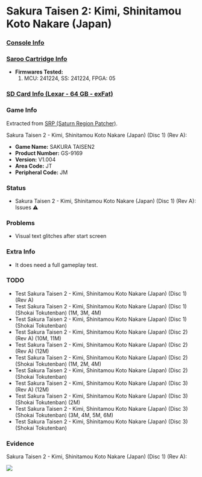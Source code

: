 # Sakura Taisen 2: Kimi, Shinitamou Koto Nakare (Japan)

### [Console Info](../../../../../Info/Consoles/VA13/README.md)

### [Saroo Cartridge Info](../../../../../Info/Cartridges/GuangzhouSanStarOnlineShop/1.6/README.md)

- <b>Firmwares Tested:</b>
  1. MCU: 241224, SS: 241224, FPGA: 05

### [SD Card Info (Lexar - 64 GB - exFat)](../../../../../Info/SdCards/Lexar/64GB/exfat/README.md)

### Game Info

Extracted from [SRP (Saturn Region Patcher)](https://segaxtreme.net/resources/saturn-region-patcher.81/download).

Sakura Taisen 2 - Kimi, Shinitamou Koto Nakare (Japan) (Disc 1) (Rev A):

- <b>Game Name:</b> SAKURA TAISEN2
- <b>Product Number:</b> GS-9169
- <b>Version:</b> V1.004
- <b>Area Code:</b> JT
- <b>Peripheral Code:</b> JM

### Status

- Sakura Taisen 2 - Kimi, Shinitamou Koto Nakare (Japan) (Disc 1) (Rev A): Issues :warning:

### Problems

- Visual text glitches after start screen

### Extra Info

- It does need a full gameplay test.

### TODO

- Test Sakura Taisen 2 - Kimi, Shinitamou Koto Nakare (Japan) (Disc 1) (Rev A)
- Test Sakura Taisen 2 - Kimi, Shinitamou Koto Nakare (Japan) (Disc 1) (Shokai Tokutenban) (1M, 3M, 4M)
- Test Sakura Taisen 2 - Kimi, Shinitamou Koto Nakare (Japan) (Disc 1) (Shokai Tokutenban)
- Test Sakura Taisen 2 - Kimi, Shinitamou Koto Nakare (Japan) (Disc 2) (Rev A) (10M, 11M)
- Test Sakura Taisen 2 - Kimi, Shinitamou Koto Nakare (Japan) (Disc 2) (Rev A) (12M)
- Test Sakura Taisen 2 - Kimi, Shinitamou Koto Nakare (Japan) (Disc 2) (Shokai Tokutenban) (1M, 2M, 4M)
- Test Sakura Taisen 2 - Kimi, Shinitamou Koto Nakare (Japan) (Disc 2) (Shokai Tokutenban)
- Test Sakura Taisen 2 - Kimi, Shinitamou Koto Nakare (Japan) (Disc 3) (Rev A) (12M)
- Test Sakura Taisen 2 - Kimi, Shinitamou Koto Nakare (Japan) (Disc 3) (Shokai Tokutenban) (2M)
- Test Sakura Taisen 2 - Kimi, Shinitamou Koto Nakare (Japan) (Disc 3) (Shokai Tokutenban) (3M, 4M, 5M, 6M)
- Test Sakura Taisen 2 - Kimi, Shinitamou Koto Nakare (Japan) (Disc 3) (Shokai Tokutenban)

### Evidence

Sakura Taisen 2 - Kimi, Shinitamou Koto Nakare (Japan) (Disc 1) (Rev A):

[![](https://img.youtube.com/vi/SV5m9jxM244/0.jpg)](https://www.youtube.com/watch?v=SV5m9jxM244)
